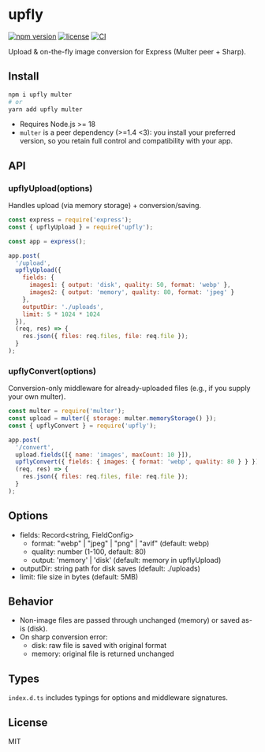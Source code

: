 # upfly

[![npm version](https://img.shields.io/npm/v/upfly.svg)](https://www.npmjs.com/package/upfly)
[![license](https://img.shields.io/badge/license-MIT-blue.svg)](LICENSE)
[![CI](https://github.com/ramin-010/upfly/actions/workflows/ci.yml/badge.svg)](https://github.com/ramin-010/upfly/actions/workflows/ci.yml)

Upload & on-the-fly image conversion for Express (Multer peer + Sharp).

## Install

```bash
npm i upfly multer
# or
yarn add upfly multer
```

- Requires Node.js >= 18
- `multer` is a peer dependency (>=1.4 <3): you install your preferred version, so you retain full control and compatibility with your app.

## API

### upflyUpload(options)
Handles upload (via memory storage) + conversion/saving.

```js
const express = require('express');
const { upflyUpload } = require('upfly');

const app = express();

app.post(
  '/upload',
  upflyUpload({
    fields: {
      images1: { output: 'disk', quality: 50, format: 'webp' },
      images2: { output: 'memory', quality: 80, format: 'jpeg' }
    },
    outputDir: './uploads',
    limit: 5 * 1024 * 1024
  }),
  (req, res) => {
    res.json({ files: req.files, file: req.file });
  }
);
```

### upflyConvert(options)
Conversion-only middleware for already-uploaded files (e.g., if you supply your own multer).

```js
const multer = require('multer');
const upload = multer({ storage: multer.memoryStorage() });
const { upflyConvert } = require('upfly');

app.post(
  '/convert',
  upload.fields([{ name: 'images', maxCount: 10 }]),
  upflyConvert({ fields: { images: { format: 'webp', quality: 80 } } }),
  (req, res) => {
    res.json({ files: req.files, file: req.file });
  }
);
```

## Options
- fields: Record<string, FieldConfig>
  - format: "webp" | "jpeg" | "png" | "avif" (default: webp)
  - quality: number (1-100, default: 80)
  - output: 'memory' | 'disk' (default: memory in upflyUpload)
- outputDir: string path for disk saves (default: ./uploads)
- limit: file size in bytes (default: 5MB)


## Behavior
- Non-image files are passed through unchanged (memory) or saved as-is (disk).
- On sharp conversion error:
  - disk: raw file is saved with original format
  - memory: original file is returned unchanged

## Types
`index.d.ts` includes typings for options and middleware signatures.

## License
MIT
